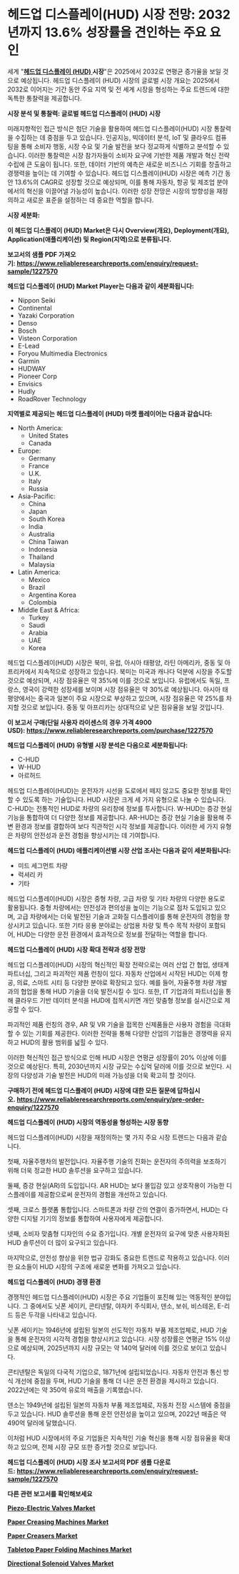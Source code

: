 <p><h1>헤드업 디스플레이(HUD) 시장 전망: 2032년까지 13.6% 성장률을 견인하는 주요 요인</h1></p><p>세계 "<strong><a href="https://www.reliableresearchreports.com/head-up-display-hud--r1227570?utm_campaign=106&utm_medium=8&utm_source=Github&utm_content=ia&utm_term=07012025&utm_id=head-up-display-hud">헤드업 디스플레이 (HUD)&nbsp;</a></strong><strong>시장</strong>"은 2025에서 2032로 연평균 증가율을 보일 것으로 예상됩니다. 헤드업 디스플레이 (HUD) 시장의 글로벌 시장 개요는 2025에서 2032로 이어지는 기간 동안 주요 지역 및 전 세계 시장을 형성하는 주요 트렌드에 대한 독특한 통찰력을 제공합니다.</p>
<p><strong>시장 분석 및 통찰력: 글로벌 헤드업 디스플레이 (HUD) 시장</strong></p>
<p><p>미래지향적인 접근 방식은 첨단 기술을 활용하여 헤드업 디스플레이(HUD) 시장 통찰력을 수집하는 데 중점을 두고 있습니다. 인공지능, 빅데이터 분석, IoT 및 클라우드 컴퓨팅을 통해 소비자 행동, 시장 수요 및 기술 발전을 보다 정교하게 식별하고 분석할 수 있습니다. 이러한 통찰력은 시장 참가자들이 소비자 요구에 기반한 제품 개발과 혁신 전략 수립에 큰 도움이 됩니다. 또한, 데이터 기반의 예측은 새로운 비즈니스 기회를 창출하고 경쟁력을 높이는 데 기여할 수 있습니다. 헤드업 디스플레이(HUD) 시장은 예측 기간 동안 13.6%의 CAGR로 성장할 것으로 예상되며, 이를 통해 자동차, 항공 및 제조업 분야에서의 혁신을 이끌어낼 가능성이 높습니다. 이러한 성장 전망은 시장의 방향성을 재정의하고 새로운 표준을 설정하는 데 중요한 역할을 합니다.</p><a href="%7CAUTHORITHY_DOMAIN_URL%7C?utm_campaign=106&utm_medium=8&utm_source=Github&utm_content=ia&utm_term=07012025&utm_id=head-up-display-hud"></a></p>
<p><strong>시장 세분화:</strong></p>
<p><strong>이 헤드업 디스플레이 (HUD) Market은 다시 Overview(개요), Deployment(개요), Application(애플리케이션) 및 Region(지역)으로 분류됩니다.</strong></p>
<p><strong>보고서의 샘플 PDF 가져오기:&nbsp;<a href="https://www.reliableresearchreports.com/enquiry/request-sample/1227570?utm_campaign=106&utm_medium=8&utm_source=Github&utm_content=ia&utm_term=07012025&utm_id=head-up-display-hud">https://www.reliableresearchreports.com/enquiry/request-sample/1227570</a></strong><strong></strong></p>
<p><strong>헤드업 디스플레이 (HUD) Market Player는 다음과 같이 세분화됩니다:</strong></p>
<p><ul><li>Nippon Seiki</li><li>Continental</li><li>Yazaki Corporation</li><li>Denso</li><li>Bosch</li><li>Visteon Corporation</li><li>E-Lead</li><li>Foryou Multimedia Electronics</li><li>Garmin</li><li>HUDWAY</li><li>Pioneer Corp</li><li>Envisics</li><li>Hudly</li><li>RoadRover Technology</li></ul></p>
<p><strong>지역별로 제공되는 헤드업 디스플레이 (HUD) 마켓 플레이어는 다음과 같습니다:</strong></p>
<p><ul>
    <li>
        North America:
        <ul>
            <li>United States</li>
            <li>Canada</li>
        </ul>
    </li>
    <li>
        Europe:
        <ul>
            <li>Germany</li>
            <li>France</li>
            <li>U.K.</li>
            <li>Italy</li>
            <li>Russia</li>
        </ul>
    </li>
    <li>
        Asia-Pacific:
        <ul>
            <li>China</li>
            <li>Japan</li>
            <li>South Korea</li>
            <li>India</li>
            <li>Australia</li>
            <li>China Taiwan</li>
            <li>Indonesia</li>
            <li>Thailand</li>
            <li>Malaysia</li>
        </ul>
    </li>
    <li>
        Latin America:
        <ul>
            <li>Mexico</li>
            <li>Brazil</li>
            <li>Argentina Korea</li>
            <li>Colombia</li>
        </ul>
    </li>
    <li>
        Middle East & Africa:
        <ul>
            <li>Turkey</li>
            <li>Saudi</li>
            <li>Arabia</li>
            <li>UAE</li>
            <li>Korea</li>
        </ul>
    </li>
    </ul></p>
<p><p>헤드업 디스플레이(HUD) 시장은 북미, 유럽, 아시아 태평양, 라틴 아메리카, 중동 및 아프리카에서 지속적으로 성장하고 있습니다. 북미는 미국과 캐나다 덕분에 시장을 주도할 것으로 예상되며, 시장 점유율은 약 35%에 이를 것으로 보입니다. 유럽에서도 독일, 프랑스, 영국이 강력한 성장세를 보이며 시장 점유율은 약 30%로 예상됩니다. 아시아 태평양에서는 중국과 일본이 주요 시장으로 부상하고 있으며, 시장 점유율은 약 25%를 차지할 것으로 보입니다. 중동 및 아프리카는 상대적으로 낮은 점유율을 보일 것입니다.</p></p>
<p><strong>이 보고서 구매(단일 사용자 라이센스의 경우 가격 4900 USD):&nbsp;<a href="https://www.reliableresearchreports.com/purchase/1227570?utm_campaign=106&utm_medium=8&utm_source=Github&utm_content=ia&utm_term=07012025&utm_id=head-up-display-hud">https://www.reliableresearchreports.com/purchase/1227570</a></strong></p>
<p><strong>헤드업 디스플레이 (HUD) 유형별 시장 분석은 다음으로 세분화됩니다:</strong></p>
<p><ul><li>C-HUD</li><li>W-HUD</li><li>아르허드</li></ul></p>
<p><p>헤드업 디스플레이(HUD)는 운전자가 시선을 도로에서 떼지 않고도 중요한 정보를 확인할 수 있도록 하는 기술입니다. HUD 시장은 크게 세 가지 유형으로 나눌 수 있습니다. C-HUD는 전통적인 HUD로 차량의 유리창에 정보를 투사합니다. W-HUD는 증강 현실 기능을 통합하여 더 다양한 정보를 제공합니다. AR-HUD는 증강 현실 기술을 활용해 주변 환경과 정보를 결합하여 보다 직관적인 시각 정보를 제공합니다. 이러한 세 가지 유형은 차량의 안전성과 운전 경험을 향상시키는 데 기여합니다.</p></p>
<p><strong>헤드업 디스플레이 (HUD) 애플리케이션별 시장 산업 조사는 다음과 같이 세분화됩니다:</strong></p>
<p><ul><li>미드 세그먼트 차량</li><li>럭셔리 카</li><li>기타</li></ul></p>
<p><p>헤드업 디스플레이(HUD) 시장은 중형 차량, 고급 차량 및 기타 차량의 다양한 용도로 활용됩니다. 중형 차량에서는 안전성과 편의성을 높이는 기능으로 점차 도입되고 있으며, 고급 차량에서는 더욱 발전된 기술과 고화질 디스플레이를 통해 운전자의 경험을 향상시키고 있습니다. 또한 기타 응용 분야로는 상업용 차량 및 특수 목적 차량이 포함되어, HUD는 다양한 운전 환경에서 효과적으로 정보를 전달하는 역할을 합니다.</p></p>
<p><strong>헤드업 디스플레이 (HUD) 시장 확대 전략과 성장 전망</strong></p>
<p><p>헤드업 디스플레이(HUD) 시장의 혁신적인 확장 전략으로는 여러 산업 간 협업, 생태계 파트너십, 그리고 파괴적인 제품 런칭이 있다. 자동차 산업에서 시작된 HUD는 이제 항공, 의료, 스마트 시티 등 다양한 분야로 확장되고 있다. 예를 들어, 자율주행 차량 개발과의 협업을 통해 HUD 기술을 더욱 발전시킬 수 있다. 또한, IT 기업과의 파트너십을 통해 클라우드 기반 데이터 분석을 HUD에 접목시키면 개인 맞춤형 정보를 실시간으로 제공할 수 있다.</p><p>파괴적인 제품 런칭의 경우, AR 및 VR 기술을 접목한 신제품들은 사용자 경험을 극대화할 수 있는 기회를 제공한다. 이러한 전략을 통해 다양한 산업의 기업들은 경쟁력을 유지하고 HUD의 활용 범위를 넓힐 수 있다.</p><p>이러한 혁신적인 접근 방식으로 인해 HUD 시장은 연평균 성장률이 20% 이상에 이를 것으로 예상된다. 특히, 2030년까지 시장 규모는 수십억 달러에 이를 것으로 보인다. 시장의 다양성과 기술 발전은 HUD의 미래 가능성을 더욱 확고히 할 것이다.</p></p>
<p><strong>구매하기 전에 헤드업 디스플레이 (HUD) 시장에 대한 모든 질문에 답하십시오.&nbsp;<a href="https://www.reliableresearchreports.com/enquiry/pre-order-enquiry/1227570?utm_campaign=106&utm_medium=8&utm_source=Github&utm_content=ia&utm_term=07012025&utm_id=head-up-display-hud">https://www.reliableresearchreports.com/enquiry/pre-order-enquiry/1227570</a></strong><strong></strong></p>
<p><strong>헤드업 디스플레이 (HUD) 시장의 역동성을 형성하는 시장 동향</strong></p>
<p><p>헤드업 디스플레이(HUD) 시장을 재정의하는 몇 가지 주요 시장 트렌드는 다음과 같습니다. </p><p>첫째, 자율주행차의 발전입니다. 자율주행 기술의 진화는 운전자의 주의력을 보조하기 위해 더욱 정교한 HUD 솔루션을 요구하고 있습니다. </p><p>둘째, 증강 현실(AR)의 도입입니다. AR HUD는 보다 몰입감 있고 상호작용이 가능한 디스플레이를 제공함으로써 운전자의 경험을 개선하고 있습니다. </p><p>셋째, 크로스 플랫폼 통합입니다. 스마트폰과 차량 간의 연결이 증가하면서, HUD는 다양한 디지털 기기의 정보를 통합하여 사용자에게 제공합니다. </p><p>넷째, 소비자 맞춤형 디자인의 수요 증가입니다. 개별 운전자의 요구에 맞춘 사용자화된 HUD 솔루션이 더 많이 요구되고 있습니다. </p><p>마지막으로, 안전성 향상을 위한 법규 강화도 중요한 트렌드로 작용하고 있습니다. 이러한 요소들이 HUD 시장의 구조에 새로운 변화를 가져오고 있습니다.</p></p>
<p><strong>헤드업 디스플레이 (HUD) 경쟁 환경</strong></p>
<p><p>경쟁적인 헤드업 디스플레이(HUD) 시장은 주요 기업들이 포진해 있는 역동적인 분야입니다. 그 중에서도 닛폰 세이키, 콘티넨탈, 야자키 주식회사, 덴소, 보쉬, 비스테온, E-리드 등은 두각을 나타내고 있습니다. </p><p>닛폰 세이키는 1946년에 설립된 일본의 선도적인 자동차 부품 제조업체로, HUD 기술을 통해 운전자의 시각적 경험을 향상시키고 있습니다. 시장 성장률은 연평균 15% 이상으로 예상되며, 2025년까지 시장 규모는 약 140억 달러에 이를 것으로 보이고 있습니다.</p><p>콘티넨탈은 독일의 다국적 기업으로, 1871년에 설립되었습니다. 자동차 안전과 통신 방식 개선에 중점을 두며, HUD 기술을 통해 더 나은 운전 환경을 제시하고 있습니다. 2022년에는 약 350억 유로의 매출을 기록했습니다.</p><p>덴소는 1949년에 설립된 일본의 자동차 부품 제조업체로, 자동차 전장 시스템에 중점을 두고 있습니다. HUD 솔루션을 통해 운전 안전성을 높이고 있으며, 2022년 매출은 약 490억 달러에 달했습니다.</p><p>이처럼 HUD 시장에서의 주요 기업들은 지속적인 기술 혁신을 통해 시장 점유율을 확대하고 있으며, 전체 시장 규모 또한 증가할 것으로 보입니다.</p></p>
<p><strong>헤드업 디스플레이 (HUD) 시장 조사 보고서의 PDF 샘플 다운로드:&nbsp;<a href="https://www.reliableresearchreports.com/enquiry/request-sample/1227570?utm_campaign=106&utm_medium=8&utm_source=Github&utm_content=ia&utm_term=07012025&utm_id=head-up-display-hud">https://www.reliableresearchreports.com/enquiry/request-sample/1227570</a></strong></p>
<p><strong></strong></p>
<p><strong></strong></p>
<p><strong></strong></p>
<p><strong></strong></p>
<p><strong>다른 관련 보고서를 확인해보세요</strong></p>
<p><strong><p><a href="https://github.com/ParvinKhatun77/Market-Research-Report-List-1/blob/main/piezo-electric-valves-market.md?utm_campaign=106&utm_medium=8&utm_source=Github&utm_content=ia&utm_term=07012025&utm_id=head-up-display-hud">Piezo-Electric Valves Market</a></p><p><a href="https://github.com/DixieGrimes/Market-Research-Report-List-1/blob/main/paper-creasing-machines-market.md?utm_campaign=106&utm_medium=8&utm_source=Github&utm_content=ia&utm_term=07012025&utm_id=head-up-display-hud">Paper Creasing Machines Market</a></p><p><a href="https://github.com/nathandecarvalho/Market-Research-Report-List-5/blob/main/paper-creasers-market.md?utm_campaign=106&utm_medium=8&utm_source=Github&utm_content=ia&utm_term=07012025&utm_id=head-up-display-hud">Paper Creasers Market</a></p><p><a href="https://github.com/abbislposival/Market-Research-Report-List-1/blob/main/tabletop-paper-folding-machines-market.md?utm_campaign=106&utm_medium=8&utm_source=Github&utm_content=ia&utm_term=07012025&utm_id=head-up-display-hud">Tabletop Paper Folding Machines Market</a></p><p><a href="https://github.com/stephaniwo144/Market-Research-Report-List-1/blob/main/directional-solenoid-valves-market.md?utm_campaign=106&utm_medium=8&utm_source=Github&utm_content=ia&utm_term=07012025&utm_id=head-up-display-hud">Directional Solenoid Valves Market</a></p></strong></p>